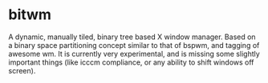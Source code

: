 # bitwm
A dynamic, manually tiled, binary tree based X window manager.
Based on a binary space partitioning concept similar to that of bspwm, and tagging of awesome wm.
It is currently very experimental, and is missing some slightly important things (like icccm compliance, or any ability to shift windows off screen).
